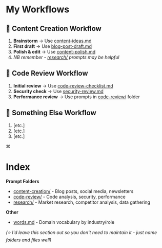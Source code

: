 # My Workflows

## 🎯 Content Creation Workflow
1. **Brainstorm** → Use [content-ideas.md](./content-creation/content-ideas.md)
1. **First draft** → Use [blog-post-draft.md](./content-creation/blog-post-draft.md) 
1. **Polish & edit** → Use [content-polish.md](./content-creation/content-polish.md)
1. *NB remember - [research/](./research/) prompts may be helpful*

## 🎯 Code Review Workflow
1. **Initial review** → Use [code-review-checklist.md](./code-review/code-review-checklist.md)
1. **Security check** → Use [security-review.md](./code-review/security-review.md)
1. **Performance review** → Use prompts in [code-review/](./code-review/) folder

## 🎯 Something Else Workflow
1. [etc.]
1. [etc.]
1. [etc.]

⌘

# Index

**Prompt Folders**
- [content-creation/](./content-creation/) - Blog posts, social media, newsletters
- [code-review/](./code-review/) - Code analysis, security, performance 
- [research/](./research/) - Market research, competitor analysis, data gathering

**Other**
- [words.md](./words.md) - Domain vocabulary by industry/role

*(⭐ I'd leave this section out so you don't need to maintain it - just name folders and files well)*
